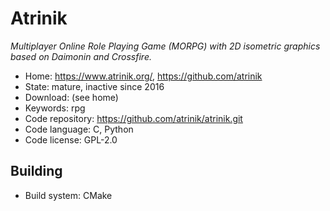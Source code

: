 # Atrinik

_Multiplayer Online Role Playing Game (MORPG) with 2D isometric graphics based on Daimonin and Crossfire._

- Home: https://www.atrinik.org/, https://github.com/atrinik
- State: mature, inactive since 2016
- Download: (see home)
- Keywords: rpg
- Code repository: https://github.com/atrinik/atrinik.git
- Code language: C, Python
- Code license: GPL-2.0

## Building

- Build system: CMake

